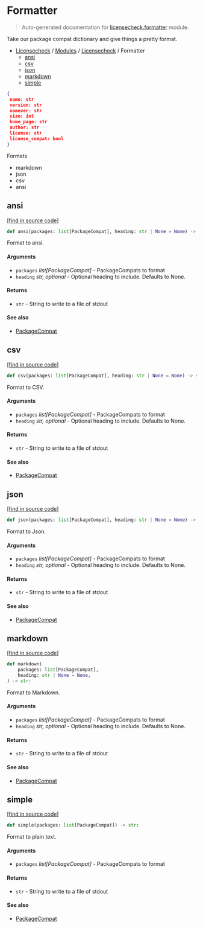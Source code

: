 # Formatter

> Auto-generated documentation for [licensecheck.formatter](../../../licensecheck/formatter.py) module.

Take our package compat dictionary and give things a pretty format.

- [Licensecheck](../README.md#licensecheck-index) / [Modules](../MODULES.md#licensecheck-modules) / [Licensecheck](index.md#licensecheck) / Formatter
    - [ansi](#ansi)
    - [csv](#csv)
    - [json](#json)
    - [markdown](#markdown)
    - [simple](#simple)

```json
{
 name: str
 version: str
 namever: str
 size: int
 home_page: str
 author: str
 license: str
 license_compat: bool
}
```

Formats

- markdown
- json
- csv
- ansi

## ansi

[[find in source code]](../../../licensecheck/formatter.py#L133)

```python
def ansi(packages: list[PackageCompat], heading: str | None = None) -> str:
```

Format to ansi.

#### Arguments

- `packages` *list[PackageCompat]* - PackageCompats to format
- `heading` *str, optional* - Optional heading to include. Defaults to None.

#### Returns

- `str` - String to write to a file of stdout

#### See also

- [PackageCompat](types.md#packagecompat)

## csv

[[find in source code]](../../../licensecheck/formatter.py#L91)

```python
def csv(packages: list[PackageCompat], heading: str | None = None) -> str:
```

Format to CSV.

#### Arguments

- `packages` *list[PackageCompat]* - PackageCompats to format
- `heading` *str, optional* - Optional heading to include. Defaults to None.

#### Returns

- `str` - String to write to a file of stdout

#### See also

- [PackageCompat](types.md#packagecompat)

## json

[[find in source code]](../../../licensecheck/formatter.py#L71)

```python
def json(packages: list[PackageCompat], heading: str | None = None) -> str:
```

Format to Json.

#### Arguments

- `packages` *list[PackageCompat]* - PackageCompats to format
- `heading` *str, optional* - Optional heading to include. Defaults to None.

#### Returns

- `str` - String to write to a file of stdout

#### See also

- [PackageCompat](types.md#packagecompat)

## markdown

[[find in source code]](../../../licensecheck/formatter.py#L32)

```python
def markdown(
    packages: list[PackageCompat],
    heading: str | None = None,
) -> str:
```

Format to Markdown.

#### Arguments

- `packages` *list[PackageCompat]* - PackageCompats to format
- `heading` *str, optional* - Optional heading to include. Defaults to None.

#### Returns

- `str` - String to write to a file of stdout

#### See also

- [PackageCompat](types.md#packagecompat)

## simple

[[find in source code]](../../../licensecheck/formatter.py#L186)

```python
def simple(packages: list[PackageCompat]) -> str:
```

Format to plain text.

#### Arguments

- `packages` *list[PackageCompat]* - PackageCompats to format

#### Returns

- `str` - String to write to a file of stdout

#### See also

- [PackageCompat](types.md#packagecompat)
